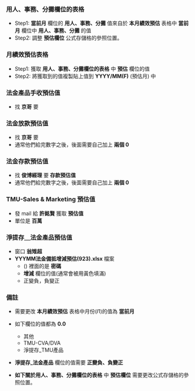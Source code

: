 
### 用人、事務、分攤欄位的表格
- Step1: **當前月** 欄位的 **用人、事務、分攤** 值來自於 **本月績效預估** 表格中 **當前月** 欄位中 **用人、事務、分攤** 的值
- Step2: 調整 **預估欄位** 公式存儲格的參照位置。

### 月績效預估表格
- Step1: 獲取 **用人、事務、分攤欄位的表格** 中 **預估** 欄位的值
- Step2: 將獲取到的值複製貼上值到 **YYYY/MM(F)** (預估月) 中

### 法金產品手收預估值
- 找 **京哥** 要

### 法金放款預估值
- 找 **京哥** 要
- 通常他們給完數字之後，後面需要自己加上 **兩個 0**

### 法金存款預估值
- 找 **俊博經理** 要 **存款預估值**
- 通常他們給完數字之後，後面需要自己加上 **兩個 0**

### TMU-Sales & Marketing 預估值 
- 發 mail 給 **許銘賢** 獲取 **預估值**
- 單位是 **百萬** 

### 淨提存＿法金產品預估值
- 窗口 **翁雉超**
- **YYYMM法金備抵增減預估(923).xlsx** 檔案
    - () 裡面的是 **密碼**
    - **增減** 欄位的值(通常會被用黃色填滿)
    - 正變負，負變正

### 備註
- 需要更改 **本月績效預估** 表格中月份($I$1)的值為 **當前月**

- 如下欄位的值都為 **0.0**
    - 其他
    - TMU-CVA/DVA
    - 淨提存_TMU產品

- **淨提存_法金產品** 欄位的值需要 **正變負、負變正**

- **如下關於用人、事務、分攤欄位的表格** 中 **預估欄位** 需要更改公式存儲格的參照位置。